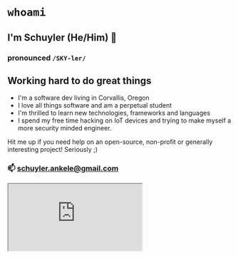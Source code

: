 # `whoami`
## I'm Schuyler (He/Him) 👋 
### pronounced `/SKY-ler/`

## Working hard to do great things

- I'm a software dev living in Corvallis, Oregon
- I love all things software and am a perpetual student
- I'm thrilled to learn new technologies, frameworks and languages
- I spend my free time hacking on IoT devices and trying to make myself a more security minded engineer.  

Hit me up if you need help on an open-source, non-profit or generally interesting project! Seriously ;)
### 📫 schuyler.ankele@gmail.com


<iframe src="https://skyline.github.com/shoescodefor/2021" title="Shoe City!"></iframe>

<!--
**shoesCodeFor/shoesCodeFor** is a ✨ _special_ ✨ repository because its `README.md` (this file) appears on your GitHub profile.

Here are some ideas to get you started:

- 🔭 I’m currently working on ...
- 🌱 I’m currently learning ...
- 👯 I’m looking to collaborate on ...
- 🤔 I’m looking for help with ...
- 💬 Ask me about ...
- 📫 How to reach me: ...
- 😄 Pronouns: ...
- ⚡ Fun fact: ...
-->
